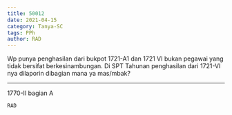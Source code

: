```yaml
---
title: 50012
date: 2021-04-15
category: Tanya-SC
tags: PPh
author: RAD
---
```


Wp punya penghasilan dari bukpot 1721-A1 dan 1721 VI bukan pegawai yang tidak bersifat berkesinambungan. Di SPT Tahunan penghasilan dari 1721-VI nya dilaporin dibagian mana ya mas/mbak?

---

1770-II bagian A

`RAD`
